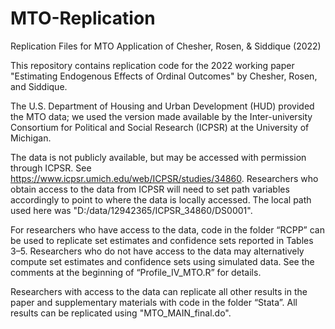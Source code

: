 # MTO-Replication
 Replication Files for MTO Application of Chesher, Rosen, & Siddique (2022)

This repository contains replication code for the 2022 working paper "Estimating Endogenous Effects of Ordinal Outcomes" by Chesher, Rosen, and Siddique.

The U.S. Department of Housing and Urban Development (HUD) provided the MTO data; we used the version made available by the Inter-university Consortium for Political and Social Research (ICPSR) at the University of Michigan.

The data is not publicly available, but may be accessed with permission through ICPSR. See https://www.icpsr.umich.edu/web/ICPSR/studies/34860.
Researchers who obtain access to the data from ICPSR will need to set path variables accordingly to point to where the data is locally accessed. The local path used here was "D:/data/12942365/ICPSR_34860/DS0001".

For researchers who have access to the data, code in the folder “RCPP” can be used to replicate set estimates and confidence sets reported in Tables 3–5.  Researchers who do not have access to the data may alternatively compute set estimates and confidence sets using simulated data.  See the comments at the beginning of “Profile_IV_MTO.R” for details.

Researchers with access to the data can replicate all other results in the paper and supplementary materials with code in the folder “Stata”. All results can be replicated using "MTO_MAIN_final.do".
